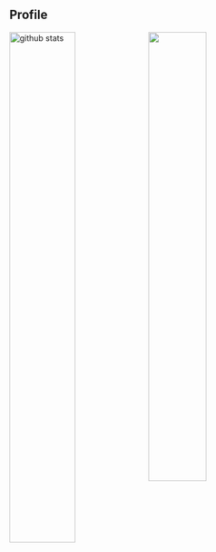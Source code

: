 ## Profile
<img src="https://github-readme-stats.vercel.app/api?username=victoryforce&include_all_commits=true&show_icons=true&theme=gotham&hide_title=true" alt="github stats" width="48%" align="left"/><img src="https://github-readme-streak-stats.herokuapp.com/?user=victoryforce&theme=gotham" width="45%">
